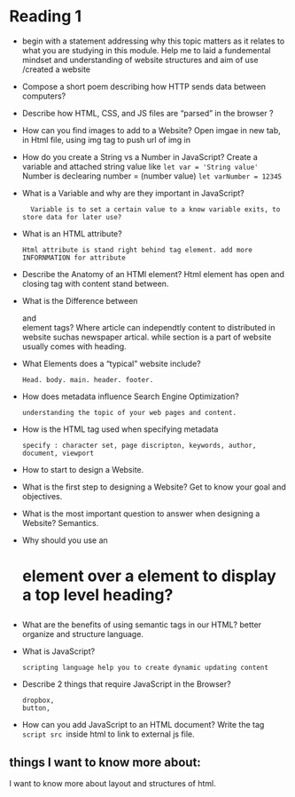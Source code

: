 # Reading 1 

* begin with a statement addressing why this topic matters as it relates to what you are studying in this module.
    Help me to laid a fundemental mindset and understanding of website structures and aim of use /created a website

- Compose a short poem describing how HTTP sends data between computers?


* Describe how HTML, CSS, and JS files are “parsed” in the browser ?
      
* How can you find images to add to a Website?
        Open imgae in new tab, in Html file, using img tag to push url of img in
* How do you create a String vs a Number in JavaScript?
        Create a variable and attached string value like ` let var = 'String value' `
        Number is declearing number = (number value) ` let varNumber = 12345 `
        
* What is a Variable and why are they important in JavaScript?
      
        Variable is to set a certain value to a know variable exits, to store data for later use?

* What is an HTML attribute?

      Html attribute is stand right behind tag element. add more INFORNMATION for attribute
        
* Describe the Anatomy of an HTMl element?
        Html element has open and closing tag with content stand between.
      
* What is the Difference between <article> and <section> element tags?
        Where article can independtly content to distributed in website suchas newspaper artical.
        while section is a part of website usually comes with heading.
      
* What Elements does a “typical” website include?

      Head. body. main. header. footer.
      
* How does metadata influence Search Engine Optimization?

      understanding the topic of your web pages and content.
      
      
* How is the <meta> HTML tag used when specifying metadata

      specify : character set, page discripton, keywords, author, document, viewport
      

* How to start to design a Website.

      
      
* What is the first step to designing a Website?
        Get to know your goal and objectives.
* What is the most important question to answer when designing a Website?
      Semantics.
      
      
      
* Why should you use an <h1> element over a <span> element to display a top level heading?
      
* What are the benefits of using semantic tags in our HTML?
      better organize and structure language.

      
* What is JavaScript?

      scripting language help you to create dynamic updating content
      
* Describe 2 things that require JavaScript in the Browser?

      dropbox,
      button,
      
* How can you add JavaScript to an HTML document?
      Write  the tag `script src `inside html to link to external js file.
        

## things I want to know more about: 

I want to know more about layout and structures of html.